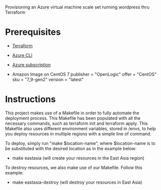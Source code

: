 Provisioning an Azure virtual machine scale set running wordpress thru Terraform


# Prerequisites

* [Terraform](https://www.terraform.io)
* [Azure CLI](https://docs.microsoft.com/en-us/cli/azure/install-azure-cli)
* [Azure subscription](https://azure.microsoft.com/en-us/free)

* Amazon Image on CentOS 7 
    publisher = "OpenLogic"
    offer     = "CentOS"
    sku       = "7_9-gen2"
    version   = "latest"



# Instructions

This project makes use of a Makefile in order to fully automate the deployment process.
This Makefile has been populated with all the necessary commands, such as terraform init and terraform apply.
This Makefile also uses different environment variables, stored in /envs, to help you deploy resources in multiple regions with a simple line of command.

To deploy, simply run "make $location-name", where $location-name is to be substituted with the desired location as in the example below:
- make eastasia (will create your resources in the  East Asia region)

To destroy resources, we also make use of our Makefile. Follow this example:
- make eastasia-destroy (will destroy your resources in  East Asia)